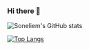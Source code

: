 ### Hi there 👋
![Soneliem's GitHub stats](https://github-readme-stats.vercel.app/api?username=Soneliem&count_private=true&theme=dark&show_icons=true)


[![Top Langs](https://github-readme-stats.vercel.app/api/top-langs/?username=Soneliem&layout=compact)](https://github.com/anuraghazra/github-readme-stats)
